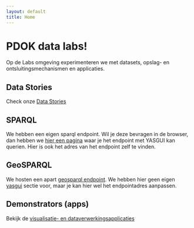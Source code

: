 ```yaml
---
layout: default
title: Home
---
```

# PDOK data labs!
Op de Labs omgeving experimenteren we met datasets, opslag- en ontsluitingsmechanismen en applicaties.

## Data Stories
Check onze [Data Stories](/stories)

## SPARQL
We hebben een eigen sparql endpoint. Wil je deze bevragen in de browser, dan hebben we [hier een pagina](/yasgui) waar je het endpoint met YASGUI kan querien. Hier is ook het adres van het endpoint zelf te vinden.

## GeoSPARQL
We hosten een apart [geosparql endpoint](/geosparql). We hebben hier geen eigen [yasgui](/yasgui) sectie voor, maar je kan hier wel het endpointadres aanpassen.

## Demonstrators (apps)
Bekijk de [visualisatie- en dataverwerkingsapplicaties](/apps)

